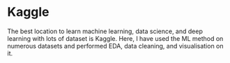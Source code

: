 # Kaggle
The best location to learn machine learning, data science, and deep learning with lots of dataset is Kaggle.
Here, I have used the ML method on numerous datasets and performed EDA, data cleaning, and visualisation on it.

